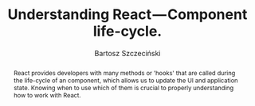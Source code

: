 ---
sections: [reactjs]
link: https://medium.com/@baphemot/understanding-reactjs-component-life-cycle-823a640b3e8d
title: "Understanding React — Component life-cycle."
author: "Bartosz Szczeciński"
publishedAt: 2017-09-06T00:00:00.000Z
type: [article]
topics: [lifecycle_methods]
suggestedBy: [andreamangano]
createdAt: 2018-03-20T22:07:21.145Z
reference: aHR0cHM6Ly9tZWRpdW0uY29tL0BiYXBoZW1vdC91bmRlcnN0YW5kaW5nLXJlYWN0anMtY29tcG9uZW50LWxpZmUtY3ljbGUtODIzYTY0MGIzZThk
slug: understanding-react-component-lifecycle-by-bartosz-szczecinski
abstract: "React provides developers with many methods or 'hooks' that are called during the life-cycle of an component, which allows us to update the UI and application state. Knowing when to use which of them is crucial to properly understanding how to work with React."
---